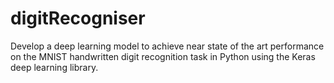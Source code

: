 # digitRecogniser
 Develop a deep learning model to achieve near state of the art performance on the MNIST handwritten digit recognition task in Python using the Keras deep learning library.
